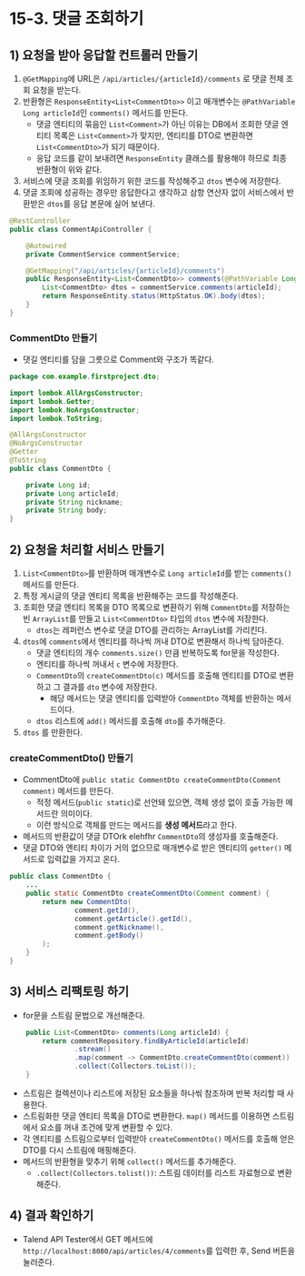# 15-3. 댓글 조회하기
## 1) 요청을 받아 응답할 컨트롤러 만들기
1. `@GetMapping`에 URL은 `/api/articles/{articleId}/comments` 로 댓글 전체 조회 요청을 받는다.
2. 반환형은 `ResponseEntity<List<CommentDto>>` 이고 매개변수는 `@PathVariable Long articleId`인 `comments()` 메서드를 만든다.
	- 댓글 엔티티의 묶음인 `List<Comment>`가 아닌 이유는 DB에서 조회한 댓글 엔티티 목록은 `List<Comment>`가 맞지만, 엔티티를 DTO로 변환하면 `List<CommentDto>`가 되기 때문이다.
	- 응답 코드를 같이 보내려면 `ResponseEntity` 클래스를 활용해야 하므로 최종 반환형이 위와 같다.
3. 서비스에 댓글 조회를 위임하기 위한 코드를 작성해주고 `dtos` 변수에 저장한다.
4. 댓글 조회에 성공하는 경우만 응답한다고 생각하고 삼항 연산자 없이 서비스에서 반환받은 `dtos`를 응답 본문에 실어 보낸다.

```java
@RestController
public class CommentApiController {

    @Autowired
    private CommentService commentService;

    @GetMapping("/api/articles/{articleId}/comments")
    public ResponseEntity<List<CommentDto>> comments(@PathVariable Long articleId) {
        List<CommentDto> dtos = commentService.comments(articleId);
        return ResponseEntity.status(HttpStatus.OK).body(dtos);
    }
}
```

### CommentDto 만들기
- 댓길 엔티티를 담을 그릇으로 Comment와 구조가 똑같다.
```java
package com.example.firstproject.dto;

import lombok.AllArgsConstructor;
import lombok.Getter;
import lombok.NoArgsConstructor;
import lombok.ToString;

@AllArgsConstructor
@NoArgsConstructor
@Getter
@ToString
public class CommentDto {

    private Long id;
    private Long articleId;
    private String nickname;
    private String body;
}
```

## 2) 요청을 처리할 서비스 만들기
1. `List<CommentDto>`를 반환하며 매개변수로 `Long articleId`를 받는 `comments()` 메서드를 만든다.
2. 특정 게시글의 댓글 엔티티 목록을 반환해주는 코드를 작성해준다.
3. 조회한 댓글 엔티티 목록을 DTO 목록으로 변환하기 위해 `CommentDto`를 저장하는 빈 `ArrayList`를 만들고 `List<CommentDto>` 타입의 `dtos` 변수에 저장한다.
	- `dtos`는 레퍼런스 변수로 댓글 DTO를 관리하는 ArrayList를 가리킨다.
4. `dtos`에 `comments`에서 엔티티를 하나씩 꺼내 DTO로 변환해서 하나씩 담아준다.
	- 댓글 엔티티의 개수 `comments.size()` 만큼 반복하도록 for문을 작성한다.
	- 엔티티를 하나씩 꺼내서 `c` 변수에 저장한다.
	- `CommentDto`의 `createCommentDto(c)` 메서드를 호출해 엔티티를 DTO로 변환하고 그 결과를 `dto` 변수에 저장한다.
		- 해당 메서드는 댓글 엔티티를 입력받아 `CommentDto` 객체를 반환하는 메서드이다.
	- `dtos` 리스트에 `add()` 메서드를 호출해 `dto`를 추가해준다.
5. `dtos` 를 만환한다.

### createCommentDto() 만들기
- CommentDto에 `public static CommentDto createCommentDto(Comment comment)` 메서드를 만든다.
	- 적정 메서드(`public static`)로 선언돼 있으면, 객체 생성 없이 호출 가능한 메서드란 의미이다.
	- 이런 방식으로 객체를 만드는 메서드를 **생성 메서드**라고 한다.
- 메서드의 반환값이 댓글 DTOrk elehfhr `CommentDto`의 생성자를 호출해준다.
- 댓글 DTO와 엔티티 차이가 거의 없으므로 매개변수로 받은 엔티티의 `getter()` 메서드로 입력값을 가지고 온다.

```java
public class CommentDto {
	...
    public static CommentDto createCommentDto(Comment comment) {
        return new CommentDto(
                comment.getId(),
                comment.getArticle().getId(),
                comment.getNickname(),
                comment.getBody()
        );
    }
}
```

## 3) 서비스 리팩토링 하기
- for문을 스트림 문법으로 개선해준다.
```java
    public List<CommentDto> comments(Long articleId) {
        return commentRepository.findByArticleId(articleId)
                .stream()
                .map(comment -> CommentDto.createCommentDto(comment))
                .collect(Collectors.toList());
    }
```
- 스트림은 컬렉션이나 리스트에 저장된 요소들을 하나씪 참조하며 반복 처리할 때 사용한다.
- 스트림화한 댓글 엔티티 목록을 DTO로 변환한다. `map()` 메서드를 이용하면 스트림에서 요소를 꺼내 조건에 맞게 변환할 수 있다.
- 각 엔티티를 스트림으로부터 입력받아 `createCommentDto()` 메서드를 호출해 얻은 DTO를 다시 스트림에 매핑해준다.
- 메서드의 반환형을 맞추기 위해 `collect()` 메서드를 추가해준다.
	- `.collect(Collectors.tolist())`: 스트림 데이터를 리스트 자료형으로 변환해준다.

## 4) 결과 확인하기
- Talend API Tester에서 GET 메서드에 `http://localhost:8080/api/articles/4/comments`를 입력한 후, Send 버튼을 눌러준다.